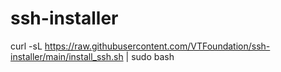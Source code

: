 # ssh-installer

curl -sL https://raw.githubusercontent.com/VTFoundation/ssh-installer/main/install_ssh.sh | sudo bash

